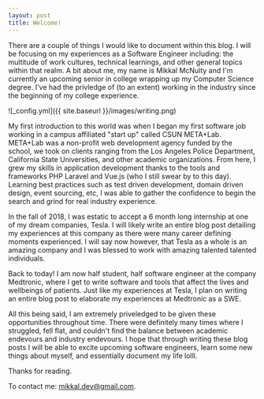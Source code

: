 ```yaml
---
layout: post
title: Welcome!
---
```


There are a couple of things I would like to document within this blog. I will be focusing on my experiences as a Software Engineer including: the multitude of work cultures, technical learnings, and other general topics within that realm. A bit about me, my name is Mikkal McNulty and I'm currently an upcoming senior in college wrapping up my Computer Science degree. I've had the privledge of (to an extent) working in the industry since the beginning of my college experience.  

![_config.yml]({{ site.baseurl }}/images/writing.png)

My first introduction to this world was when I began my first software job working in a campus affiliated "start up" called CSUN META+Lab. META+Lab was a non-profit web development agency funded by the school, we took on clients ranging from the Los Angeles Police Department, California State Universities, and other academic organizations. From here, I grew my skills in application development thanks to the tools and frameworks PHP Laravel and Vue.js (who I still swear by to this day). Learning best practices such as test driven development, domain driven design, event sourcing, etc, I was able to gather the confidence to begin the search and grind for real industry experience. 

In the fall of 2018, I was estatic to accept a 6 month long internship at one of my dream companies, Tesla. I will likely write an entire blog post detailing my experiences at this company as there were many career defining moments experienced. I will say now however, that Tesla as a whole is an amazing company and I was blessed to work with amazing talented talented individuals.

Back to today! I am now half student, half software engineer at the company Medtronic, where I get to write software and tools that affect the lives and wellbeings of patients. Just like my experiences at Tesla, I plan on writing an entire blog post to elaborate my experiences at Medtronic as a SWE. 

All this being said, I am extremely priveledged to be given these opportunities throughout time. There were definitely many times where I struggled, fell flat, and couldn't find the balance between academic endevours and industry endevours. I hope that through writing these blog posts I will be able to excite upcoming software engineers, learn some new things about myself, and essentially document my life lolll. 

Thanks for reading.

To contact me: mikkal.dev@gmail.com.